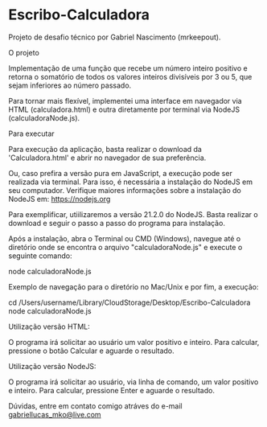 # Escribo-Calculadora
 Projeto de desafio técnico por Gabriel Nascimento (mrkeepout).

 O projeto

 Implementação de uma função que recebe um número inteiro positivo e retorna o somatório de todos os valores inteiros divisíveis por 3 ou 5, que sejam inferiores ao número passado.

 Para tornar mais flexível, implementei uma interface em navegador via HTML (calculadora.html) e outra diretamente por terminal via NodeJS (calculadoraNode.js). 

 Para executar

 Para execução da aplicação, basta realizar o download da 'Calculadora.html' e abrir no navegador de sua preferência.

 Ou, caso prefira a versão pura em JavaScript, a execução pode ser realizada via terminal. Para isso, é necessária a instalação do NodeJS em seu computador. Verifique maiores informações sobre a instalação do NodeJS em: https://nodejs.org

 Para exemplificar, utiilizaremos a versão 21.2.0 do NodeJS. Basta realizar o download e seguir o passo a passo do programa para instalação. 

 Após a instalação, abra o Terminal ou CMD (Windows), navegue até o diretório onde se encontra o arquivo "calculadoraNode.js" e execute o seguinte comando: 

 node calculadoraNode.js

 Exemplo de navegação para o diretório no Mac/Unix e por fim, a execução:

 cd /Users/username/Library/CloudStorage/Desktop/Escribo-Calculadora
 node calculadoraNode.js



 Utilização versão HTML:

 O programa irá solicitar ao usuário um valor positivo e inteiro. Para calcular, pressione o botão Calcular e aguarde o resultado.

 Utilização versão NodeJS:

 O programa irá solicitar ao usuário, via linha de comando, um valor positivo e inteiro. Para calcular, pressione Enter e aguarde o resultado.



 Dúvidas, entre em contato comigo atráves do e-mail gabriellucas_mko@live.com
